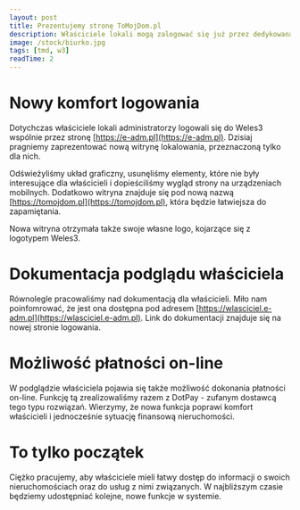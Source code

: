 ```yaml
---
layout: post
title: Prezentujemy stronę ToMojDom.pl
description: Właściciele lokali mogą zalogować się już przez dedykowaną dla nich stronę Weles3
image: /stock/biurko.jpg
tags: [tmd, w3]
readTime: 2
---
```

# Nowy komfort logowania

Dotychczas właściciele lokali administratorzy logowali się do Weles3 wspólnie
przez stronę [https://e-adm.pl](https://e-adm.pl). Dzisiaj pragniemy zaprezentować
nową witrynę lokalowania, przeznaczoną tylko dla nich.

Odświeżyliśmy układ graficzny, usunęliśmy elementy, które nie były interesujące dla 
właścicieli i dopieściliśmy wygląd strony na urządzeniach mobilnych. Dodatkowo
witryna znajduje się pod nową nazwą [https://tomojdom.pl](https://tomojdom.pl),
która będzie łatwiejsza do zapamiętania.

Nowa witryna otrzymała także swoje własne logo, kojarzące się z logotypem Weles3.

# Dokumentacja podglądu właściciela

Równolegle pracowaliśmy nad dokumentacją dla właścicieli. Miło nam poinfomrować, 
że jest ona dostępna pod adresem [https://wlasciciel.e-adm.pl](https://wlasciciel.e-adm.pl).
Link do dokumentacji znajduje się na nowej stronie logowania.

# Możliwość płatności on-line

W podglądzie właściciela pojawia się także możliwość dokonania płatności on-line.
Funkcję tą zrealizowaliśmy razem z DotPay - zufanym dostawcą tego typu rozwiązań.
Wierzymy, że nowa funkcja poprawi komfort właścicieli i jednocześnie sytuację finansową nieruchomości.

# To tylko początek

Ciężko pracujemy, aby właściciele mieli łatwy dostęp do informacji o swoich nieruchomościach
oraz do usług z nimi związanych. W najbliższym czasie będziemy udostępniać kolejne, nowe funkcje
w systemie.